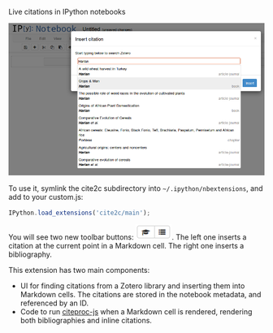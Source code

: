 Live citations in IPython notebooks

![screenshot](search_screenshot.png)

To use it, symlink the cite2c subdirectory into `~/.ipython/nbextensions`, and add to your custom.js:

```javascript
IPython.load_extensions('cite2c/main');
```

You will see two new toolbar buttons: ![toolbar buttons](toolbar_buttons.png).
The left one inserts a citation at the current point in a Markdown cell.
The right one inserts a bibliography.

This extension has two main components:
- UI for finding citations from a Zotero library and inserting them into Markdown cells.
  The citations are stored in the notebook metadata, and referenced by an ID.
- Code to run [citeproc-js](https://bitbucket.org/fbennett/citeproc-js/wiki/Home) when a Markdown cell is rendered, rendering both bibliographies and inline citations.
